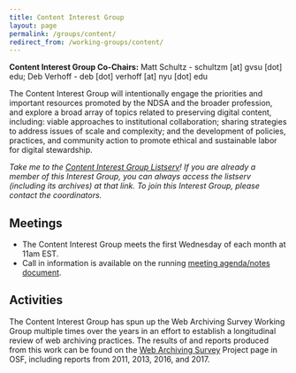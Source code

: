 ```yaml
---
title: Content Interest Group
layout: page
permalink: /groups/content/
redirect_from: /working-groups/content/
---
```

**Content Interest Group Co-Chairs:** Matt Schultz - schultzm [at] gvsu [dot] edu; Deb Verhoff - deb [dot] verhoff [at] nyu [dot] edu


The Content Interest Group will intentionally engage the priorities and important resources promoted by the NDSA and the broader profession, and explore a broad array of topics related to preserving digital content, including: viable approaches to institutional collaboration; sharing strategies to address issues of scale and complexity; and the development of policies, practices, and community action to promote ethical and sustainable labor for digital stewardship.

*Take me to the [Content Interest Group Listserv](http://lists.clir.org/cgi-bin/wa?A0=NDSA-CONTENT)! If you are already a member of this Interest Group, you can always access the listserv (including its archives) at that link. To join this Interest Group, please contact the coordinators.*

## Meetings
  * The Content Interest Group meets the first Wednesday of each month at 11am EST.
  * Call in information is available on the running [meeting agenda/notes document](https://docs.google.com/document/d/1CTacIgWFuBRlYUS7ZDxdtp174Vcd8g5f2RiRVR8hhVk/edit). 


## Activities
The Content Interest Group has spun up the Web Archiving Survey Working Group multiple times over the years in an effort to establish a longitudinal review of web archiving practices.  The results of and reports produced from this work can be found on the [Web Archiving Survey](https://osf.io/4ytb2/) Project page in OSF, including reports from 2011, 2013, 2016, and 2017.

 
  
  <!--* Agendas and notes for/from meetings held in 2020 are available at <!-- [https://bit.ly/30XnNWs](https://bit.ly/30XnNWs). <!--Our scheduled topics for 2020 are noted below.-->
  <!--* Meetings are generally recorded and posted to our YouTube Playlist at [https://bit.ly/2QRIMmO](https://bit.ly/2QRIMmO).-->


  

<!--
**See below for information on the Web Archiving Survey working group.**

The Content Interest Group is focusing on investigating guidelines for the selection of significant content, discovery of at-risk digital content or collections, and engaging all stakeholders in the process of acquiring the content, preserve it, and provide access to it. The Content Interest Group's current scope of work involves "content teams" grouped in the following topical areas:

- Government
- Geospatial
- News, Media, and Journalism
- Science, Mathematics, Technology and Medicine
- Social Sciences Cultural Heritage Arts & Humanities

The Content Teams are assessing and selecting categories of content in their topical areas that are important for preserving. The groups are developing case studies and/or models to share broadly with all stakeholders, from content producers to cultural heritage organizations. The goal of the case studies is to engage all members of the community in the preservation of content and to encourage the cultivation of relationships that could enable preservation.

Case Studies will:

- Establish the value of the content and provide the rationale for selecting it for preservation. What value does the content have? Is anyone collecting it? What factors affect its risk of disappearance?
- Document recognized opportunities for preserving this content. Are there workflows in the creation or distribution of content that present opportunities for preservation?
- Describe target audiences/stakeholders. Who would find value in this content and how might they be engaged in the process of preservation?
- Outline a plan for educating stakeholders. How might NDSA or another organization raise the awareness of stakeholders including content creators, publishers, educators, libraries, researchers, or donors?
- Describe potential obstacles or risk factors. What barriers for users/creators/preservationists might be faced and what options are there for overcoming them?
- Develop actionable next steps. What can we do next, as a community or as individual institutions to ensure that important content is preserved?

Completed [Case Studies](/activities/case-studies/):

- [Science Forums Case Study](/documents/ScienceForums_CaseStudy_public_v2.pdf) (PDF, 125KB)
- [Science Blogs Case Study](/documents/ScienceBlogs_CaseStudy_public_v2.pdf) (PDF, 130KB)
- [Community and Hyperlocal News](/documents/NDSA_CaseStudy_CommunityNews.pdf) (PDF, 124KB)
- [Citizen Journalism](/documents/NDSA_CaseStudy_CitizenJournalism.pdf) (PDF, 119KB)
- [Newspaper E-Prints](/documents/NDSA_CaseStudy_NewspaperEPrints.pdf) (PDF, 119KB)

Additionally, Content Interest Group Members have been engaged in:

- A blog preservation plugin to easily enable content creators to opt-in to preservation.
- Bi-annual surveying of organizations in the United States who are actively involved in or planning to archive content from the web.  

### Web Archiving Survey
During Winter 2016, the Web Archiving Survey Working Group invited U.S. organizations engaged in web archiving or in the process of planning a web archive to take the NDSA Web Archiving Survey. The [report](/documents/WebArchivingintheUnitedStates_A2016Survey.pdf) (PDF, 761 KB) was published in Spring 2017. A list of the survey questions is available [here](/documents/2016NDSAWebArchivingSurvey_SurveyMonkey.pdf) (PDF, 136 KB).

A report of the 2013 survey results is available [here](/documents/NDSA_USWebArchivingSurvey_2013.pdf) (PDF, 1010 KB) along with the [2013 survey questions](/documents/ndsa_web_archiving_survey_2013.pdf) (PDF, 196 KB).

A report of the 2011 survey results is available  [here](/documents/ndsa_web_archiving_survey_report_2012.pdf) (PDF, 442 KB) along with the [2011 survey questions](/documents/USWebArchivingSurvey.pdf) (PDF, 272 KB).

### Recently Published Report: "Geospatial Data Stewardship: Key Online Resources"
 A [report](/documents/NDSA_AppraisalSelection_report_final102413.pdf) (PDF, 550 KB) of the Geospatial Content Team that lists online resources highlighting key concepts and practices supporting the preservation and stewardship of digital geospatial data and information. The resources offer a starting point to methods, tools and approaches across the information lifecycle to assist in understanding current best practices in the stewardship of geospatial data. These resources will be regularly updated online at the "[Geospatial Data Stewardship: Key Online Resources](/working-groups/content/geospatial-data-stewardship/)" web page.

### Recently Published Report: "Issues in the Appraisal and Selection of Geospatial Data"

A [report](/documents/NDSA_AppraisalSelection_report_final102413.pdf) (PDF, 554 KB) of the Geospatial Content Team considering both appraisal and selection activities as they effect decisions defining geospatial content of enduring value to the nation.-->
